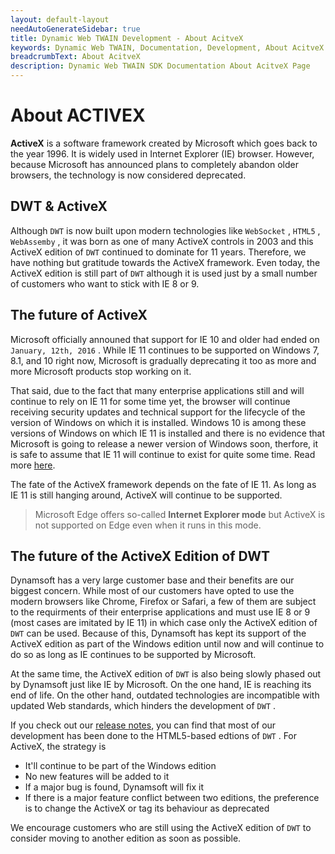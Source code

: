 ```yaml
---
layout: default-layout
needAutoGenerateSidebar: true
title: Dynamic Web TWAIN Development - About AcitveX
keywords: Dynamic Web TWAIN, Documentation, Development, About AcitveX
breadcrumbText: About AcitveX
description: Dynamic Web TWAIN SDK Documentation About AcitveX Page
---
```


# About ACTIVEX

**ActiveX** is a software framework created by Microsoft which goes back to the year 1996. It is widely used in Internet Explorer (IE) browser. However, because Microsoft has announced plans to completely abandon older browsers, the technology is now considered deprecated.

## DWT & ActiveX

Although `DWT` is now built upon modern technologies like `WebSocket` , `HTML5` , `WebAssemby` , it was born as one of many ActiveX controls in 2003 and this ActiveX edition of `DWT` continued to dominate for 11 years. Therefore, we have nothing but gratitude towards the ActiveX framework. Even today, the ActiveX edition is still part of `DWT` although it is used just by a small number of customers who want to stick with IE 8 or 9.

## The future of ActiveX

Microsoft officially announed that support for IE 10 and older had ended on `January, 12th, 2016` . While IE 11 continues to be supported on Windows 7, 8.1, and 10 right now, Microsoft is gradually deprecating it too as more and more Microsoft products stop working on it.

That said, due to the fact that many enterprise applications still and will continue to rely on IE 11 for some time yet, the browser will continue receiving security updates and technical support for the lifecycle of the version of Windows on which it is installed. Windows 10 is among these versions of Windows on which IE 11 is installed and there is no evidence that Microsoft is going to release a newer version of Windows soon, therfore, it is safe to assume that IE 11 will continue to exist for quite some time. Read more [here](https://docs.microsoft.com/en-us/lifecycle/faq/internet-explorer-microsoft-edge).

The fate of the ActiveX framework depends on the fate of IE 11. As long as IE 11 is still hanging around, ActiveX will continue to be supported.

> Microsoft Edge offers so-called **Internet Explorer mode** but ActiveX is not supported on Edge even when it runs in this mode.

## The future of the ActiveX Edition of DWT

Dynamsoft has a very large customer base and their benefits are our biggest concern. While most of our customers have opted to use the modern browsers like Chrome, Firefox or Safari, a few of them are subject to the requirments of their enterprise applications and must use IE 8 or 9 (most cases are imitated by IE 11) in which case only the ActiveX edition of `DWT` can be used. Because of this, Dynamsoft has kept its support of the ActiveX edition as part of the Windows edition until now and will continue to do so as long as IE continues to be supported by Microsoft.

At the same time, the ActiveX edition of `DWT` is also being slowly phased out by Dynamsoft just like IE by Microsoft. On the one hand, IE is reaching its end of life. On the other hand, outdated technologies are incompatible with updated Web standards, which hinders the development of `DWT` .

If you check out our [release notes]({{site.info}}schedule/released.html), you can find that most of our development has been done to the HTML5-based edtions of `DWT` . For ActiveX, the strategy is

* It'll continue to be part of the Windows edition
* No new features will be added to it
* If a major bug is found, Dynamsoft will fix it
* If there is a major feature conflict between two editions, the preference is to change the ActiveX or tag its behaviour as deprecated

We encourage customers who are still using the ActiveX edition of `DWT` to consider moving to another edition as soon as possible.
